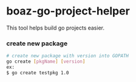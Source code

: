 # boaz-go-project-helper

This tool helps build go projects easier.

### create new package
```sh
# create new package with version into GOPATH
go create [pkgName] [version]
ex:
$ go create testpkg 1.0
```